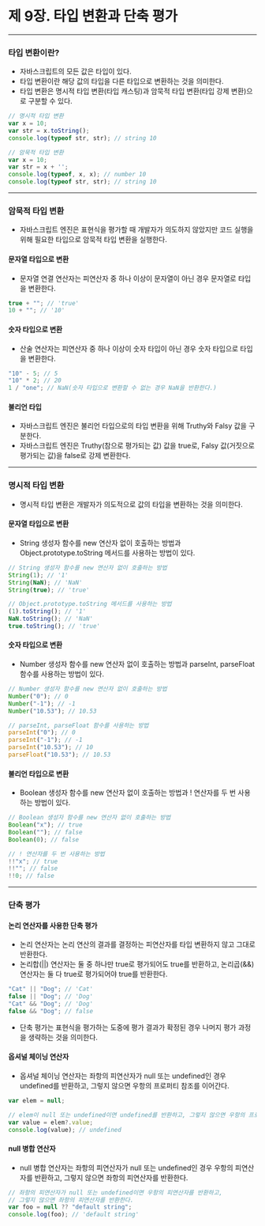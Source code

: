 # 제 9장. 타입 변환과 단축 평가

---

### 타입 변환이란?

- 자바스크립트의 모든 값은 타입이 있다.
- 타입 변환이란 해당 값의 타입을 다른 타입으로 변환하는 것을 의미한다.
- 타입 변환은 명시적 타입 변환(타입 캐스팅)과 암묵적 타입 변환(타입 강제 변환)으로 구분할 수 있다.

```javascript
// 명시적 타입 변환
var x = 10;
var str = x.toString();
console.log(typeof str, str); // string 10

// 암묵적 타입 변환
var x = 10;
var str = x + '';
console.log(typeof, x, x); // number 10
console.log(typeof str, str); // string 10
```

---

### 암묵적 타입 변환

- 자바스크립트 엔진은 표현식을 평가할 때 개발자가 의도하지 않았지만 코드 실행을 위해 필요한 타입으로 암묵적 타입 변환을 실행한다.

#### 문자열 타입으로 변환

- 문자열 연결 연산자는 피연산자 중 하나 이상이 문자열이 아닌 경우 문자열로 타입을 변환한다.

```javascript
true + ""; // 'true'
10 + ""; // '10'
```

#### 숫자 타입으로 변환

- 산술 연산자는 피연산자 중 하나 이상이 숫자 타입이 아닌 경우 숫자 타입으로 타입을 변환한다.

```javascript
"10" - 5; // 5
"10" * 2; // 20
1 / "one"; // NaN(숫자 타입으로 변환할 수 없는 경우 NaN을 반환한다.)
```

#### 불리언 타입

- 자바스크립트 엔진은 불리언 타입으로의 타입 변환을 위해 Truthy와 Falsy 값을 구분한다.
- 자바스크립트 엔진은 Truthy(참으로 평가되는 값) 값을 true로, Falsy 값(거짓으로 평가되는 값)을 false로 강제 변환한다.

---

### 명시적 타입 변환

- 명시적 타입 변환은 개발자가 의도적으로 값의 타입을 변환하는 것을 의미한다.

#### 문자열 타입으로 변환

- String 생성자 함수를 new 연산자 없이 호출하는 방법과 Object.prototype.toString 메서드를 사용하는 방법이 있다.

```javascript
// String 생성자 함수를 new 연산자 없이 호출하는 방법
String(1); // '1'
String(NaN); // 'NaN'
String(true); // 'true'

// Object.prototype.toString 메서드를 사용하는 방법
(1).toString(); // '1'
NaN.toString(); // 'NaN'
true.toString(); // 'true'
```

#### 숫자 타입으로 변환

- Number 생성자 함수를 new 연산자 없이 호출하는 방법과 parseInt, parseFloat 함수를 사용하는 방법이 있다.

```javascript
// Number 생성자 함수를 new 연산자 없이 호출하는 방법
Number("0"); // 0
Number("-1"); // -1
Number("10.53"); // 10.53

// parseInt, parseFloat 함수를 사용하는 방법
parseInt("0"); // 0
parseInt("-1"); // -1
parseInt("10.53"); // 10
parseFloat("10.53"); // 10.53
```

#### 불리언 타입으로 변환

- Boolean 생성자 함수를 new 연산자 없이 호출하는 방법과 ! 연산자를 두 번 사용하는 방법이 있다.

```javascript
// Boolean 생성자 함수를 new 연산자 없이 호출하는 방법
Boolean("x"); // true
Boolean(""); // false
Boolean(0); // false

// ! 연산자를 두 번 사용하는 방법
!!"x"; // true
!!""; // false
!!0; // false
```

---

### 단축 평가

#### 논리 연산자를 사용한 단축 평가

- 논리 연산자는 논리 연산의 결과를 결정하는 피연산자를 타입 변환하지 않고 그대로 반환한다.
- 논리합(||) 연산자는 둘 중 하나만 true로 평가되어도 true를 반환하고, 논리곱(&&) 연산자는 둘 다 true로 평가되어야 true를 반환한다.

```javascript
"Cat" || "Dog"; // 'Cat'
false || "Dog"; // 'Dog'
"Cat" && "Dog"; // 'Dog'
false && "Dog"; // false
```

- 단축 평가는 표현식을 평가하는 도중에 평가 결과가 확정된 경우 나머지 평가 과정을 생략하는 것을 의미한다.

#### 옵셔널 체이닝 연산자

- 옵셔널 체이닝 연산자는 좌항의 피연산자가 null 또는 undefined인 경우 undefined를 반환하고, 그렇지 않으면 우항의 프로퍼티 참조를 이어간다.

```javascript
var elem = null;

// elem이 null 또는 undefined이면 undefined를 반환하고, 그렇지 않으면 우항의 프로퍼티 참조를 이어간다.
var value = elem?.value;
console.log(value); // undefined
```

#### null 병합 연산자

- null 병합 연산자는 좌항의 피연산자가 null 또는 undefined인 경우 우항의 피연산자를 반환하고, 그렇지 않으면 좌항의 피연산자를 반환한다.

```javascript
// 좌항의 피연산자가 null 또는 undefined이면 우항의 피연산자를 반환하고,
// 그렇지 않으면 좌항의 피연산자를 반환한다.
var foo = null ?? "default string";
console.log(foo); // 'default string'
```
